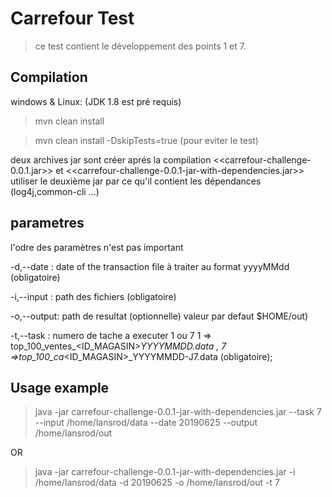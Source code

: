 # Carrefour Test
> ce test contient le développement des points 1 et 7.

## Compilation

windows & Linux: (JDK 1.8 est pré requis)

>mvn clean install 
 
>mvn clean install -DskipTests=true (pour eviter le test)
 

deux archives jar sont créer aprés la compilation <<carrefour-challenge-0.0.1.jar>> et 
<<carrefour-challenge-0.0.1-jar-with-dependencies.jar>>
utiliser le deuxième  jar par ce qu'il contient les dépendances (log4j,common-cli ...)

		 
## parametres

l'odre des paramètres n'est pas important

-d,--date  : date of the transaction file à traiter au format yyyyMMdd (obligatoire)

-i,--input : path des fichiers (obligatoire)

-o,--output: path de resultat  (optionnelle) valeur par defaut $HOME/out)

-t,--task  : numero de tache a executer 1 ou 7
	1 => top_100_ventes_<ID_MAGASIN>_YYYYMMDD.data , 
	7 =>top_100_ca_<ID_MAGASIN>_YYYYMMDD-J7.data (obligatoire);
 

## Usage example

>java -jar carrefour-challenge-0.0.1-jar-with-dependencies.jar --task 7 --input /home/lansrod/data 
	--date  20190625 --output /home/lansrod/out
	
OR
	
>java -jar carrefour-challenge-0.0.1-jar-with-dependencies.jar -i /home/lansrod/data 
	-d 20190625 -o /home/lansrod/out -t 7
